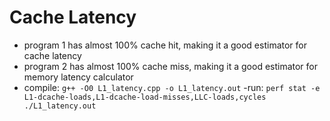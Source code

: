 # Cache Latency
- program 1 has almost 100% cache hit, making it a good estimator for cache latency 
- program 2 has almost 100% cache miss, making it a good estimator for memory latency calculator
- compile: `g++ -O0 L1_latency.cpp -o L1_latency.out`
-run: `perf stat -e L1-dcache-loads,L1-dcache-load-misses,LLC-loads,cycles ./L1_latency.out`